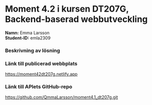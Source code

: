 # Moment 4.2 i kursen DT207G, Backend-baserad webbutveckling
**Namn:** Emma Larsson\
**Student-ID:** emla2309

### Beskrivning av lösning


### Länk till publicerad webbplats
https://moment42dt207g.netlify.app

### Länk till APIets GitHub-repo
https://github.com/QmmaLarsson/moment4.1_dt207g.git 